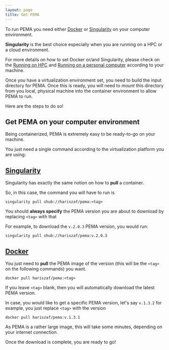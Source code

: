 ```yaml
---
layout: page
title: Get PEMA 
---
```



To run PEMA you need either [Docker](https://www.docker.com/) or [Singularity](https://sylabs.io/docs/) on your computer environment. 

**Singularity** is the best choice especially when you are running on a HPC or a cloud environment. 

For more details on how to set Docker or/and Singularity, please check on the [Running on HPC](https://hariszaf.github.io/pema_documentation/running_on_HPC/) and [Running on a personal computer]() according to your machine. 

Once you have a virtualization environment set, you need to build the input directory for PEMA. Once this is ready, you will need to *mount* this directory from you local, physical machine into the container environment to allow PEMA to run. 

Here are the steps to do so! 



## Get PEMA on your computer environment

Being containerized, PEMA is extremely easy to be ready-to-go on your machine. 

You just need a single command according to the virtualization platform you are using: 




## [Singularity](https://sylabs.io/guides/3.0/user-guide/installation.html)

Singularity has exactly the same notion on how to **pull** a container. 

So, in this case, the command you will have to run is

```
singularity pull shub://hariszaf/pema:<tag>
```

You should **always specify** the PEMA version you are about to download by replacing `<tag>` with that

For example, to download the `v.2.0.3` PEMA version, you would run:

```
singularity pull shub://hariszaf/pema:v.2.0.3
```




## [Docker](https://docs.docker.com/get-docker/) 
You just need to **pull** the PEMA image of the version (this will be the `<tag>` on the following commands) you want. 

```
docker pull hariszaf/pema:<tag>
```
If you leave `<tag>` blank, then you will automatically download the latest PEMA version. 

In case, you would like to get a specific PEMA version, let's say `v.1.3.2` for example, you just replace `<tag>` with the version

```
docker pull hariszaf/pema:v.1.3.1
```

As PEMA is a rather large image, this will take some minutes, depending on your internet connection. 


Once the download is complete, you are ready to go!






